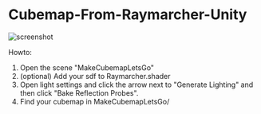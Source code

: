 # Cubemap-From-Raymarcher-Unity

![screenshot](https://i.imgur.com/dcBlZWX.png)

Howto:
1) Open the scene "MakeCubemapLetsGo"
2) (optional) Add your sdf to Raymarcher.shader
3) Open light settings and click the arrow next to "Generate Lighting" and then click "Bake Reflection Probes".
4) Find your cubemap in MakeCubemapLetsGo/
 
